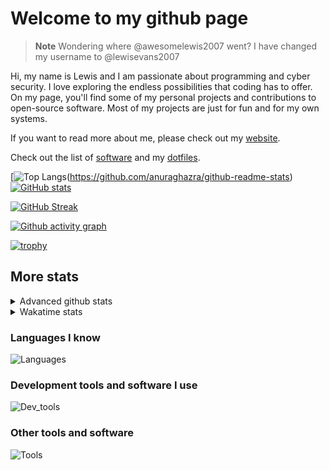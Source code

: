 # Welcome to my github page

> **Note**
> Wondering where @awesomelewis2007 went? I have changed my username to @lewisevans2007

Hi, my name is Lewis and I am passionate about programming and cyber security. I love exploring the endless possibilities that coding has to offer. On my page, you'll find some of my personal projects and contributions to open-source software. Most of my projects are just for fun and for my own systems.

If you want to read more about me, please check out my [website](https://lewisevans2007.github.io/).

Check out the list of [software](https://github.com/lewisevans2007/lewisevans2007/blob/master/software.md) and my [dotfiles](https://github.com/lewisevans2007/dotfiles).

[![Top Langs](https://github-readme-stats.vercel.app/api/top-langs/?username=lewisevans2007&hide=html,css,jupyter%20notebook&langs_count=10&layout=donut&theme=transparent&exclude_repo=GPT-code-repository,Obsidian_vault,Apple-PowerManagement,Apple-Security,CMake,qemu,swift,tcpdump,xnu)(https://github.com/anuraghazra/github-readme-stats) 
[![GitHub stats](https://github-readme-stats.vercel.app/api?username=lewisevans2007&show_icons=true&theme=transparent)](https://github.com/anuraghazra/github-readme-stats)

[![GitHub Streak](https://streak-stats.demolab.com?user=lewisevans2007&theme=transparent)](https://git.io/streak-stats)

[![Github activity graph](https://github-readme-activity-graph.vercel.app/graph?username=lewisevans2007&theme=github-compact&area=true)](https://github.com/ashutosh00710/github-readme-activity-graph)

[![trophy](https://github-profile-trophy.vercel.app/?username=lewisevans2007&theme=darkhub)](https://github.com/ryo-ma/github-profile-trophy)

## More stats
<details close>
<summary>Advanced github stats</summary>
<br>
  
![Metrics](https://raw.githubusercontent.com/lewisevans2007/lewisevans2007/master/github-metrics.svg)
  
</details>

<details close>
<summary>Wakatime stats</summary>
<br>

<!--START_SECTION:waka-->

```txt
Python       1 hr 29 mins    ██████████░░░░░░░░░░░░░░░   39.42 %
HTML         49 mins         █████▒░░░░░░░░░░░░░░░░░░░   21.73 %
Markdown     30 mins         ███▒░░░░░░░░░░░░░░░░░░░░░   13.28 %
JavaScript   16 mins         █▓░░░░░░░░░░░░░░░░░░░░░░░   07.21 %
Other        12 mins         █▒░░░░░░░░░░░░░░░░░░░░░░░   05.40 %
C            9 mins          █░░░░░░░░░░░░░░░░░░░░░░░░   03.99 %
Text         7 mins          ▓░░░░░░░░░░░░░░░░░░░░░░░░   03.32 %
JSON         6 mins          ▓░░░░░░░░░░░░░░░░░░░░░░░░   02.88 %
Bash         2 mins          ▒░░░░░░░░░░░░░░░░░░░░░░░░   01.13 %
C++          1 min           ▒░░░░░░░░░░░░░░░░░░░░░░░░   00.84 %
XML          0 secs          ░░░░░░░░░░░░░░░░░░░░░░░░░   00.39 %
NSIS         0 secs          ░░░░░░░░░░░░░░░░░░░░░░░░░   00.18 %
CSS          0 secs          ░░░░░░░░░░░░░░░░░░░░░░░░░   00.17 %
Go           0 secs          ░░░░░░░░░░░░░░░░░░░░░░░░░   00.06 %
YAML         0 secs          ░░░░░░░░░░░░░░░░░░░░░░░░░   00.01 %
```

<!--END_SECTION:waka-->
</details>

### Languages I know
![Languages](https://skillicons.dev/icons?i=python,cpp,cs,c,javascript,nodejs,dotnet,bash,css,html,rust)
### Development tools and software I use
![Dev_tools](https://skillicons.dev/icons?i=git,docker,github,googlecloud,vscode,visualstudio,raspberrypi,linux,powershell,replit)
### Other tools and software
![Tools](https://skillicons.dev/icons?i=blender,ps,pr,ai,xd,figma)
